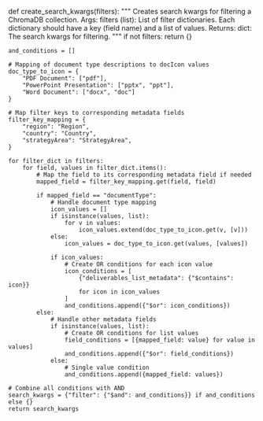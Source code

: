 def create_search_kwargs(filters):
    """
    Creates search kwargs for filtering a ChromaDB collection.
    Args:
        filters (list): List of filter dictionaries.
            Each dictionary should have a key (field name) and a list of values.
    Returns:
        dict: The search kwargs for filtering.
    """
    if not filters:
        return {}
    
    and_conditions = []
    
    # Mapping of document type descriptions to docIcon values
    doc_type_to_icon = {
        "PDF Document": ["pdf"],
        "PowerPoint Presentation": ["pptx", "ppt"],
        "Word Document": ["docx", "doc"]
    }
    
    # Map filter keys to corresponding metadata fields
    filter_key_mapping = {
        "region": "Region",
        "country": "Country",
        "strategyArea": "StrategyArea",
    }
    
    for filter_dict in filters:
        for field, values in filter_dict.items():
            # Map the field to its corresponding metadata field if needed
            mapped_field = filter_key_mapping.get(field, field)
            
            if mapped_field == "documentType":
                # Handle document type mapping
                icon_values = []
                if isinstance(values, list):
                    for v in values:
                        icon_values.extend(doc_type_to_icon.get(v, [v]))
                else:
                    icon_values = doc_type_to_icon.get(values, [values])
                
                if icon_values:
                    # Create OR conditions for each icon value
                    icon_conditions = [
                        {"deliverables_list_metadata": {"$contains": icon}}
                        for icon in icon_values
                    ]
                    and_conditions.append({"$or": icon_conditions})
            else:
                # Handle other metadata fields
                if isinstance(values, list):
                    # Create OR conditions for list values
                    field_conditions = [{mapped_field: value} for value in values]
                    and_conditions.append({"$or": field_conditions})
                else:
                    # Single value condition
                    and_conditions.append({mapped_field: values})
    
    # Combine all conditions with AND
    search_kwargs = {"filter": {"$and": and_conditions}} if and_conditions else {}
    return search_kwargs
